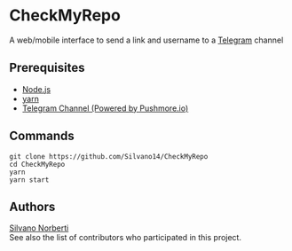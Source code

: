 # CheckMyRepo

A web/mobile interface to send a link and username to a [Telegram](https://web.telegram.org) channel

## Prerequisites

- [Node.js](https://nodejs.org/it/) 
- [yarn](https://classic.yarnpkg.com/en/docs/install/#windows-stable)
- [Telegram Channel (Powered by Pushmore.io)](https://pushmore.io/)

## Commands
```
git clone https://github.com/Silvano14/CheckMyRepo
cd CheckMyRepo
yarn
yarn start
```

## Authors

[Silvano Norberti](https://github.com/Silvano14)  
See also the list of contributors who participated in this project.
